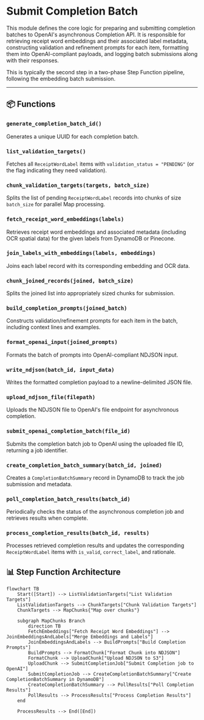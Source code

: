 # Submit Completion Batch

This module defines the core logic for preparing and submitting completion batches to OpenAI's asynchronous Completion API. It is responsible for retrieving receipt word embeddings and their associated label metadata, constructing validation and refinement prompts for each item, formatting them into OpenAI-compliant payloads, and logging batch submissions along with their responses.

This is typically the second step in a two-phase Step Function pipeline, following the embedding batch submission.

---

## 📦 Functions

### `generate_completion_batch_id()`

Generates a unique UUID for each completion batch.

### `list_validation_targets()`

Fetches all `ReceiptWordLabel` items with `validation_status = "PENDING"` (or the flag indicating they need validation).

### `chunk_validation_targets(targets, batch_size)`

Splits the list of pending `ReceiptWordLabel` records into chunks of size `batch_size` for parallel Map processing.

### `fetch_receipt_word_embeddings(labels)`

Retrieves receipt word embeddings and associated metadata (including OCR spatial data) for the given labels from DynamoDB or Pinecone.

### `join_labels_with_embeddings(labels, embeddings)`

Joins each label record with its corresponding embedding and OCR data.

### `chunk_joined_records(joined, batch_size)`

Splits the joined list into appropriately sized chunks for submission.

### `build_completion_prompts(joined_batch)`

Constructs validation/refinement prompts for each item in the batch, including context lines and examples.

### `format_openai_input(joined_prompts)`

Formats the batch of prompts into OpenAI-compliant NDJSON input.

### `write_ndjson(batch_id, input_data)`

Writes the formatted completion payload to a newline-delimited JSON file.

### `upload_ndjson_file(filepath)`

Uploads the NDJSON file to OpenAI's file endpoint for asynchronous completion.

### `submit_openai_completion_batch(file_id)`

Submits the completion batch job to OpenAI using the uploaded file ID, returning a job identifier.

### `create_completion_batch_summary(batch_id, joined)`

Creates a `CompletionBatchSummary` record in DynamoDB to track the job submission and metadata.

### `poll_completion_batch_results(batch_id)`

Periodically checks the status of the asynchronous completion job and retrieves results when complete.

### `process_completion_results(batch_id, results)`

Processes retrieved completion results and updates the corresponding `ReceiptWordLabel` items with `is_valid`, `correct_label`, and rationale.

## 📊 Step Function Architecture

```mermaid
flowchart TB
    Start([Start]) --> ListValidationTargets["List Validation Targets"]
    ListValidationTargets --> ChunkTargets["Chunk Validation Targets"]
    ChunkTargets --> MapChunks{"Map over chunks"}

    subgraph MapChunks Branch
        direction TB
        FetchEmbeddings["Fetch Receipt Word Embeddings"] --> JoinEmbeddingsAndLabels["Merge Embeddings and Labels"]
        JoinEmbeddingsAndLabels --> BuildPrompts["Build Completion Prompts"]
        BuildPrompts --> FormatChunk["Format Chunk into NDJSON"]
        FormatChunk --> UploadChunk["Upload NDJSON to S3"]
        UploadChunk --> SubmitCompletionJob["Submit Completion job to OpenAI"]
        SubmitCompletionJob --> CreateCompletionBatchSummary["Create CompletionBatchSummary in DynamoDB"]
        CreateCompletionBatchSummary --> PollResults["Poll Completion Results"]
        PollResults --> ProcessResults["Process Completion Results"]
    end

    ProcessResults --> End([End])
```
